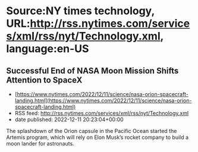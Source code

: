 # Source:NY times technology, URL:http://rss.nytimes.com/services/xml/rss/nyt/Technology.xml, language:en-US

## Successful End of NASA Moon Mission Shifts Attention to SpaceX
 - [https://www.nytimes.com/2022/12/11/science/nasa-orion-spacecraft-landing.html](https://www.nytimes.com/2022/12/11/science/nasa-orion-spacecraft-landing.html)
 - RSS feed: http://rss.nytimes.com/services/xml/rss/nyt/Technology.xml
 - date published: 2022-12-11 20:23:04+00:00

The splashdown of the Orion capsule in the Pacific Ocean started the Artemis program, which will rely on Elon Musk’s rocket company to build a moon lander for astronauts.

